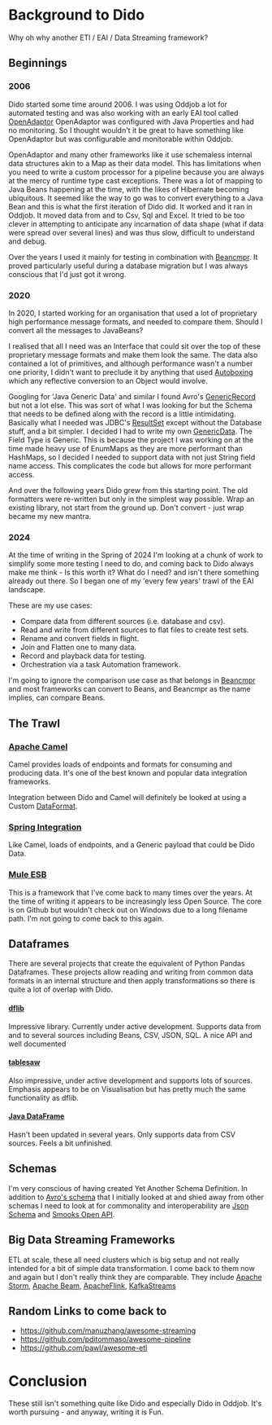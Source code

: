 # Background to Dido

Why oh why another ETl / EAI / Data Streaming framework?

## Beginnings

### 2006

Dido started some time around 2006. I was using Oddjob a lot for automated testing
and was also working with an early EAI tool called [OpenAdaptor](https://github.com/openadaptor/openadaptor)
OpenAdaptor was configured with Java Properties and had no monitoring.
So I thought wouldn't it be great to have something like OpenAdaptor but was
configurable and monitorable within Oddjob. 

OpenAdaptor and many other frameworks like it use schemaless internal data structures
akin to a Map as their data model. This has limitations when you need
to write a custom processor for a pipeline because you are always at the mercy
of runtime type cast exceptions. There was a lot of mapping to Java Beans happening
at the time, with the likes of Hibernate becoming ubiquitous. It seemed like the
way to go was to convert everything to a Java Bean and this is what the first
iteration of Dido did. It worked and it ran in Oddjob. It moved data from 
and to Csv, Sql and Excel. It tried to be too clever in attempting to anticipate any 
incarnation of data shape (what if data were spread over several lines) and was thus slow, 
difficult to understand and debug. 

Over the years I used it mainly for testing in combination with [Beancmpr](https://github.com/robjg/beancmpr). 
It proved particularly useful during a database migration but I was always conscious that
I'd just got it wrong.

### 2020

In 2020, I started working for an organisation that used a lot of proprietary 
high performance message formats, and needed to compare them. Should I convert
all the messages to JavaBeans? 

I realised that all I need was an Interface that could sit over the top of these
proprietary message formats and make them look the same. The data also contained
a lot of primitives, and although performance wasn't a number one priority, I
didn't want to preclude it by anything that used [Autoboxing](https://docs.oracle.com/javase/8/docs/technotes/guides/language/autoboxing.html)
which any reflective conversion to an Object would involve.

Googling for 'Java Generic Data' and similar I found Avro's [GenericRecord](https://avro.apache.org/docs/1.7.6/api/java/org/apache/avro/generic/GenericRecord.html) 
but not a lot else. This was sort of what I was looking for but the Schema that needs to
be defined along with the record is a little intimidating. Basically what I needed was JDBC's [ResultSet](https://docs.oracle.com/en/java/javase/17/docs//api/java.sql/java/sql/ResultSet.html) except
without the Database stuff, and a bit simpler. I decided I had to write my own
[GenericData](https://javadoc.io/doc/uk.co.rgordon/dido-data/latest/dido/data/GenericData.html).
The Field Type is Generic. This is because the project I was working on at the time made heavy
use of EnumMaps as they are more performant than HashMaps, so I decided I needed
to support data with not just String field name access. This complicates the code
but allows for more performant access.

And over the following years Dido grew from this starting point. The old formatters
were re-written but only in the simplest way possible. Wrap an existing library, not 
start from the ground up. Don't convert - just wrap became my new mantra.

### 2024

At the time of writing in the Spring of 2024 I'm looking at a chunk of work to 
simplify some more testing I need to do, and coming back to Dido always make
me think - Is this worth it? What do I need? and isn't there something already out 
there. So I began one of my 'every few years' trawl of the EAI landscape.

These are my use cases:
- Compare data from different sources (i.e. database and csv).
- Read and write from different sources to flat files to create test sets.
- Rename and convert fields in flight. 
- Join and Flatten one to many data.
- Record and playback data for testing.
- Orchestration via a task Automation framework.

I'm going to ignore the comparison use case as that belongs in [Beancmpr](https://github.com/robjg/beancmpr)
and most frameworks can convert to Beans, and Beancmpr as the name implies, can
compare Beans.

## The Trawl

### [Apache Camel](https://camel.apache.org/)

Camel provides loads of endpoints and formats for consuming and producing data. It's one of
the best known and popular data integration frameworks. 

Integration between Dido and Camel will definitely be looked at using a 
Custom [DataFormat](https://www.javadoc.io/doc/org.apache.camel/camel-api/latest/org/apache/camel/spi/DataFormat.html).

### [Spring Integration](https://spring.io/projects/spring-integration)
Like Camel, loads of endpoints, and a Generic payload that could be Dido Data.

### [Mule ESB](https://github.com/mulesoft/mule.git)

This is a framework that I've come back to many times over the years. At the time
of writing it appears to be increasingly less Open Source. The core is on Github but
wouldn't check out on Windows due to a long filename path. I'm not going to come
back to this again.

## Dataframes

There are several projects that create the equivalent of Python Pandas Dataframes. These projects 
allow reading and writing from common data formats in an internal structure and
 then apply transformations so there is quite a lot of overlap with Dido.

#### [dflib](https://dflib.org/)
Impressive library. Currently under active development. Supports data from and to
several sources including Beans, CSV, JSON, SQL. A nice API and well documented

#### [tablesaw](https://github.com/jtablesaw/tablesaw)
Also impressive, under active development and supports lots of sources. Emphasis appears
to be on Visualisation but has pretty much the same functionality as dflib.

#### [Java DataFrame](https://github.com/nRo/DataFrame) 
Hasn't been updated in several years. Only supports data from CSV sources. Feels a
bit unfinished.

## Schemas

I'm very conscious of having created Yet Another Schema Definition. In addition to
[Avro's schema](https://avro.apache.org/docs/1.11.1/specification/) that I initially
looked at and shied away from other schemas I need to look at for commonality and
interoperability are [Json Schema](https://json-schema.org/) and [Smooks Open API](https://swagger.io/resources/open-api/).


## Big Data Streaming Frameworks

ETL at scale, these all need clusters which is big setup and not really intended for
a bit of simple data transformation. I come back to them now and again but I 
don't really think they are comparable. They include [Apache Storm](https://storm.apache.org),
 [Apache Beam](https://beam.apache.org/), [ApacheFlink](https://flink.apache.org/), [KafkaStreams](https://kafka.apache.org/documentation/streams/)


## Random Links to come back to

- https://github.com/manuzhang/awesome-streaming
- https://github.com/pditommaso/awesome-pipeline
- https://github.com/pawl/awesome-etl

# Conclusion

These still isn't something quite like Dido and especially Dido
in Oddjob. It's worth pursuing - and anyway, writing it is Fun.
